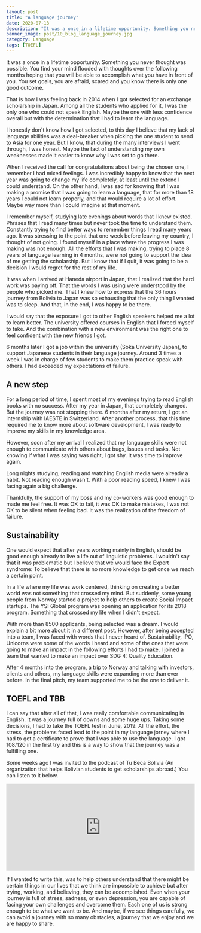 ```yaml
---
layout: post
title: "A language journey"
date: 2020-07-13
description: "It was a once in a lifetime opportunity. Something you never thought was possible. You find your mind flooded with thoughts over th..."
banner_image: post/10_blog_language_journey.jpg
category: Language
tags: [TOEFL]
---
```


It was a once in a lifetime opportunity. Something you never thought was possible. You find your mind flooded with thoughts over the following months hoping that you will be able to accomplish what you have in front of you. You set goals, you are afraid, scared and you know there is only one good outcome.

That is how I was feeling back in 2014 when I got selected for an exchange scholarship in Japan. Among all the students who applied for it, I was the only one who could not speak English. Maybe the one with less confidence overall but with the determination that I had to learn the language.

I honestly don't know how I got selected, to this day I believe that my lack of language abilities was a deal-breaker when picking the one student to send to Asia for one year. But I know, that during the many interviews I went through, I was honest. Maybe the fact of understanding my own weaknesses made it easier to know why I was set to go there.

When I received the call for congratulations about being the chosen one, I remember I had mixed feelings. I was incredibly happy to know that the next year was going to change my life completely, at least until the extend I could understand. On the other hand, I was sad for knowing that I was making a promise that I was going to learn a language, that for more than 18 years I could not learn properly, and that would require a lot of effort. Maybe way more than I could imagine at that moment.

I remember myself, studying late evenings about words that I knew existed. Phrases that I read many times but never took the time to understand them. Constantly trying to find better ways to remember things I read many years ago. It was stressing to the point that one week before leaving my country, I thought of not going. I found myself in a place where the progress I was making was not enough. All the efforts that I was making, trying to place 8 years of language learning in 4 months, were not going to support the idea of me getting the scholarship. But I know that if I quit, it was going to be a decision I would regret for the rest of my life.

It was when I arrived at Haneda airport in Japan, that I realized that the hard work was paying off. That the words I was using were understood by the people who picked me. That I knew how to express that the 36 hours journey from Bolivia to Japan was so exhausting that the only thing I wanted was to sleep. And that, in the end, I was happy to be there.

I would say that the exposure I got to other English speakers helped me a lot to learn better. The university offered courses in English that I forced myself to take. And the combination with a new environment was the right one to feel confident with the new friends I got. 

6 months later I got a job within the university (Soka University Japan), to support Japanese students in their language journey. Around 3 times a week I was in charge of few students to make them practice speak with others. I had exceeded my expectations of failure.

## A new step

For a long period of time, I spent most of my evenings trying to read English books with no success. After my year in Japan, that completely changed. But the journey was not stopping there. 6 months after my return, I got an internship with IAESTE in Switzerland. After another process, that this time required me to know more about software development, I was ready to improve my skills in my knowledge area.

However, soon after my arrival I realized that my language skills were not enough to communicate with others about bugs, issues and tasks. Not knowing if what I was saying was right, I got shy. It was time to improve again.

Long nights studying, reading and watching English media were already a habit. Not reading enough wasn't. With a poor reading speed, I knew I was facing again a big challenge.

Thankfully, the support of my boss and my co-workers was good enough to made me feel free. It was OK to fail, it was OK to make mistakes, I was not OK to be silent when feeling bad. It was the realization of the freedom of failure.

## Sustainability

One would expect that after years working mainly in English, should be good enough already to live a life out of linguistic problems. I wouldn't say that it was problematic but I believe that we would face the Expert syndrome: To believe that there is no more knowledge to get once we reach a certain point.

In a life where my life was work centered, thinking on creating a better world was not something that crossed my mind. But suddenly, some young people from Norway started a project to help others to create Social Impact startups. The YSI Global program was opening an application for its 2018 program. Something that crossed my life when I didn't expect.

With more than 8500 applicants, being selected was a dream. I would explain a bit more about it in a different post. However, after being accepted into a team, I was faced with words that I never heard of. Sustainability, IPO, Unicorns were some of the words I heard and some of the ones that were going to make an impact in the following efforts I had to make. I joined a team that wanted to make an impact over SDG 4: Quality Education.

After 4 months into the program, a trip to Norway and talking with investors, clients and others, my language skills were expanding more than ever before. In the final pitch, my team supported me to be the one to deliver it.

## TOEFL and TBB

I can say that after all of that, I was really comfortable communicating in English. It was a journey full of downs and some huge ups. Taking some decisions, I had to take the TOEFL test in June, 2019. All the effort, the stress, the problems faced lead to the point in my language jorney where I had to get a certificate to prove that I was able to use the language. I got 108/120 in the first try and this is a way to show that the journey was a fulfilling one.

Some weeks ago I was invited to the podcast of Tu Beca Bolivia (An organization that helps Bolivian students to get scholarships abroad.) You can listen to it below.

<div class="spotify-embeds mb-4">
<iframe src="https://open.spotify.com/embed-podcast/episode/5ZV4s5hjFfpa2AQbtyDWOc" width="100%" height="232" frameborder="0" allowtransparency="true" allow="encrypted-media"></iframe>
</div>

If I wanted to write this, was to help others understand that there might be certain things in our lives that we think are impossible to achieve but after trying, working, and believing, they can be accomplished. Even when your journey is full of stress, sadness, or even depression, you are capable of facing your own challenges and overcome them. Each one of us is strong enough to be what we want to be. And maybe, if we see things carefully, we can avoid a journey with so many obstacles, a journey that we enjoy and we are happy to share.
